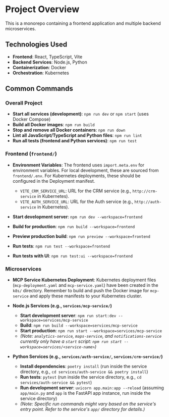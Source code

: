 # Project Overview

This is a monorepo containing a frontend application and multiple backend microservices.

## Technologies Used

- **Frontend**: React, TypeScript, Vite
- **Backend Services**: Node.js, Python
- **Containerization**: Docker
- **Orchestration**: Kubernetes

## Common Commands

### Overall Project

*   **Start all services (development)**: `npm run dev` or `npm start` (uses Docker Compose)
*   **Build all Docker images**: `npm run build`
*   **Stop and remove all Docker containers**: `npm run down`
*   **Lint all JavaScript/TypeScript and Python files**: `npm run lint`
*   **Run all tests (frontend and Python services)**: `npm run test`

### Frontend (`frontend/`)

*   **Environment Variables**: The frontend uses `import.meta.env` for environment variables. For local development, these are sourced from `frontend/.env`. For Kubernetes deployments, these should be configured in the Deployment manifest.
    *   `VITE_CRM_SERVICE_URL`: URL for the CRM service (e.g., `http://crm-service` in Kubernetes).
    *   `VITE_AUTH_SERVICE_URL`: URL for the Auth service (e.g., `http://auth-service` in Kubernetes).

*   **Start development server**: `npm run dev --workspace=frontend`
*   **Build for production**: `npm run build --workspace=frontend`
*   **Preview production build**: `npm run preview --workspace=frontend`
*   **Run tests**: `npm run test --workspace=frontend`
*   **Run tests with UI**: `npm run test:ui --workspace=frontend`

### Microservices

*   **MCP Service Kubernetes Deployment**: Kubernetes deployment files (`mcp-deployment.yaml` and `mcp-service.yaml`) have been created in the `k8s/` directory. Remember to build and push the Docker image for `mcp-service` and apply these manifests to your Kubernetes cluster.

*   **Node.js Services (e.g., `services/mcp-service/`)**
    *   **Start development server**: `npm run start:dev --workspace=services/mcp-service`
    *   **Build**: `npm run build --workspace=services/mcp-service`
    *   **Start production**: `npm run start --workspace=services/mcp-service`
    *   *(Note: `analytics-service`, `maps-service`, and `notifications-service` currently only have a `start` script: `npm run start --workspace=services/<service-name>`)*

*   **Python Services (e.g., `services/auth-service/`, `services/crm-service/`)**
    *   **Install dependencies**: `poetry install` (run inside the service directory, e.g., `cd services/auth-service && poetry install`)
    *   **Run tests**: `pytest` (run inside the service directory, e.g., `cd services/auth-service && pytest`)
    *   **Run development server**: `uvicorn app.main:app --reload` (assuming `app/main.py` and `app` is the FastAPI app instance, run inside the service directory)
    *   *(Note: Specific run commands might vary based on the service's entry point. Refer to the service's `app/` directory for details.)*
